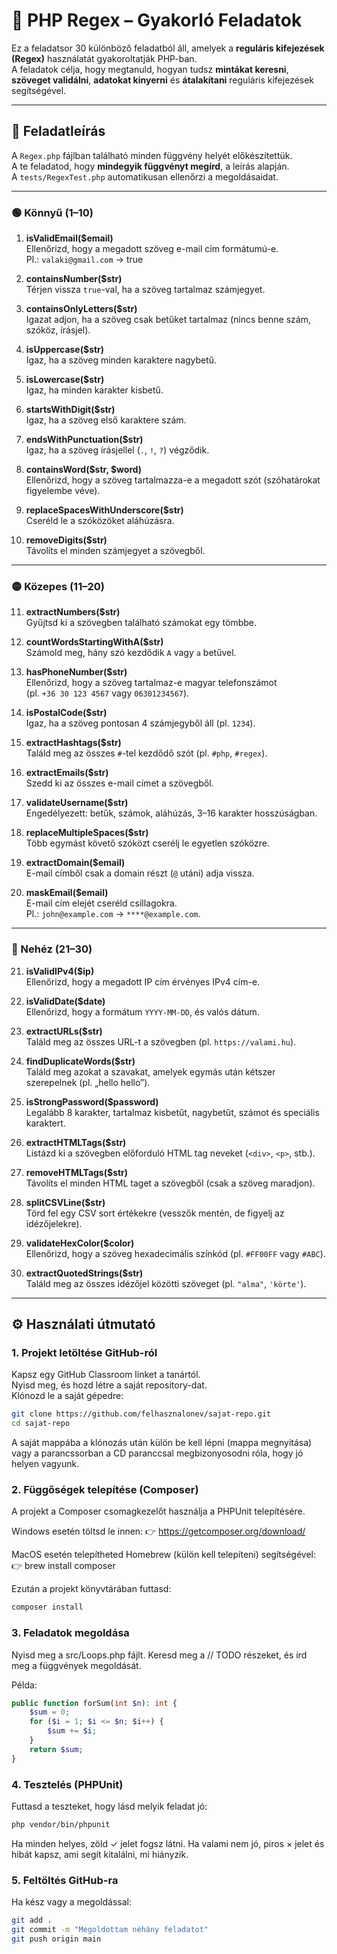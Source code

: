 # 🧩 PHP Regex – Gyakorló Feladatok

Ez a feladatsor 30 különböző feladatból áll, amelyek a **reguláris kifejezések (Regex)** használatát gyakoroltatják PHP-ban.  
A feladatok célja, hogy megtanuld, hogyan tudsz **mintákat keresni**, **szöveget validálni**, **adatokat kinyerni** és **átalakítani** reguláris kifejezések segítségével.

---

## 📘 Feladatleírás

A `Regex.php` fájlban található minden függvény helyét előkészítettük.  
A te feladatod, hogy **mindegyik függvényt megírd**, a leírás alapján.  
A `tests/RegexTest.php` automatikusan ellenőrzi a megoldásaidat.

---

### 🟢 Könnyű (1–10)

1. **isValidEmail($email)**  
   Ellenőrizd, hogy a megadott szöveg e-mail cím formátumú-e.  
   Pl.: `valaki@gmail.com` → true  

2. **containsNumber($str)**  
   Térjen vissza `true`-val, ha a szöveg tartalmaz számjegyet.  

3. **containsOnlyLetters($str)**  
   Igazat adjon, ha a szöveg csak betűket tartalmaz (nincs benne szám, szóköz, írásjel).  

4. **isUppercase($str)**  
   Igaz, ha a szöveg minden karaktere nagybetű.  

5. **isLowercase($str)**  
   Igaz, ha minden karakter kisbetű.  

6. **startsWithDigit($str)**  
   Igaz, ha a szöveg első karaktere szám.  

7. **endsWithPunctuation($str)**  
   Igaz, ha a szöveg írásjellel (`.`, `!`, `?`) végződik.  

8. **containsWord($str, $word)**  
   Ellenőrizd, hogy a szöveg tartalmazza-e a megadott szót (szóhatárokat figyelembe véve).  

9. **replaceSpacesWithUnderscore($str)**  
   Cseréld le a szóközöket aláhúzásra.  

10. **removeDigits($str)**  
    Távolíts el minden számjegyet a szövegből.  

---

### 🟡 Közepes (11–20)

11. **extractNumbers($str)**  
    Gyűjtsd ki a szövegben található számokat egy tömbbe.  

12. **countWordsStartingWithA($str)**  
    Számold meg, hány szó kezdődik `A` vagy `a` betűvel.  

13. **hasPhoneNumber($str)**  
    Ellenőrizd, hogy a szöveg tartalmaz-e magyar telefonszámot  
    (pl. `+36 30 123 4567` vagy `06301234567`).  

14. **isPostalCode($str)**  
    Igaz, ha a szöveg pontosan 4 számjegyből áll (pl. `1234`).  

15. **extractHashtags($str)**  
    Találd meg az összes `#`-tel kezdődő szót (pl. `#php`, `#regex`).  

16. **extractEmails($str)**  
    Szedd ki az összes e-mail címet a szövegből.  

17. **validateUsername($str)**  
    Engedélyezett: betűk, számok, aláhúzás, 3–16 karakter hosszúságban.  

18. **replaceMultipleSpaces($str)**  
    Több egymást követő szóközt cserélj le egyetlen szóközre.  

19. **extractDomain($email)**  
    E-mail címből csak a domain részt (`@` utáni) adja vissza.  

20. **maskEmail($email)**  
    E-mail cím elejét cseréld csillagokra.  
    Pl.: `john@example.com` → `****@example.com`.  

---

### 🔴 Nehéz (21–30)

21. **isValidIPv4($ip)**  
    Ellenőrizd, hogy a megadott IP cím érvényes IPv4 cím-e.  

22. **isValidDate($date)**  
    Ellenőrizd, hogy a formátum `YYYY-MM-DD`, és valós dátum.  

23. **extractURLs($str)**  
    Találd meg az összes URL-t a szövegben (pl. `https://valami.hu`).  

24. **findDuplicateWords($str)**  
    Találd meg azokat a szavakat, amelyek egymás után kétszer szerepelnek (pl. „hello hello”).  

25. **isStrongPassword($password)**  
    Legalább 8 karakter, tartalmaz kisbetűt, nagybetűt, számot és speciális karaktert.  

26. **extractHTMLTags($str)**  
    Listázd ki a szövegben előforduló HTML tag neveket (`<div>`, `<p>`, stb.).  

27. **removeHTMLTags($str)**  
    Távolíts el minden HTML taget a szövegből (csak a szöveg maradjon).  

28. **splitCSVLine($str)**  
    Törd fel egy CSV sort értékekre (vesszők mentén, de figyelj az idézőjelekre).  

29. **validateHexColor($color)**  
    Ellenőrizd, hogy a szöveg hexadecimális színkód (pl. `#FF00FF` vagy `#ABC`).  

30. **extractQuotedStrings($str)**  
    Találd meg az összes idézőjel közötti szöveget (pl. `"alma"`, `'körte'`).  

---

## ⚙️ Használati útmutató

### 1. Projekt letöltése GitHub-ról

Kapsz egy GitHub Classroom linket a tanártól.  
Nyisd meg, és hozd létre a saját repository-dat.  
Klónozd le a saját gépedre:

```sh
git clone https://github.com/felhasznalonev/sajat-repo.git
cd sajat-repo
```
A saját mappába a klónozás után külön be kell lépni (mappa megnyitása) vagy a parancssorban a CD paranccsal megbizonyosodni róla, hogy jó helyen vagyunk.

### 2. Függőségek telepítése (Composer)
A projekt a Composer csomagkezelőt használja a PHPUnit telepítésére.

Windows esetén töltsd le innen:
👉 https://getcomposer.org/download/

MacOS esetén telepítheted Homebrew (külön kell telepíteni) segítségével:
👉 brew install composer

Ezután a projekt könyvtárában futtasd:
```sh
composer install
```

### 3. Feladatok megoldása
Nyisd meg a src/Loops.php fájlt.
Keresd meg a // TODO részeket, és írd meg a függvények megoldását.

Példa:
```php
public function forSum(int $n): int {
    $sum = 0;
    for ($i = 1; $i <= $n; $i++) {
        $sum += $i;
    }
    return $sum;
}
```

### 4. Tesztelés (PHPUnit)

Futtasd a teszteket, hogy lásd melyik feladat jó:
```sh
php vendor/bin/phpunit
```
Ha minden helyes, zöld ✓ jelet fogsz látni.
Ha valami nem jó, piros × jelet és hibát kapsz, ami segít kitalálni, mi hiányzik.

### 5. Feltöltés GitHub-ra

Ha kész vagy a megoldással:
```sh
git add .
git commit -m "Megoldottam néhány feladatot"
git push origin main
```